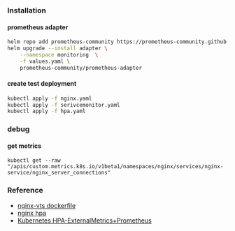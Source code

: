 ### Installation
#### prometheus adapter
```bash
helm repo add prometheus-community https://prometheus-community.github.io/helm-charts
helm upgrade --install adapter \
    --namespace monitoring  \
    -f values.yaml \
    prometheus-community/prometheus-adapter
```    
#### create test deployment
```bash
kubectl apply -f nginx.yaml
kubectl apply -f serivcemonitor.yaml
kubectl apply -f hpa.yaml
```

### debug
#### get metrics
```
kubectl get --raw "/apis/custom.metrics.k8s.io/v1beta1/namespaces/nginx/services/nginx-service/nginx_server_connections"
```

### Reference
* [nginx-vts dockerfile](https://github.com/softonic/nginx-vts)
* [nginx hpa](https://www.metricfire.com/blog/prometheus-metrics-based-autoscaling-in-kubernetes/)
* [Kubernetes HPA-ExternalMetrics+Prometheus](https://blog.kloia.com/kubernetes-hpa-externalmetrics-prometheus-acb1d8a4ed50)


